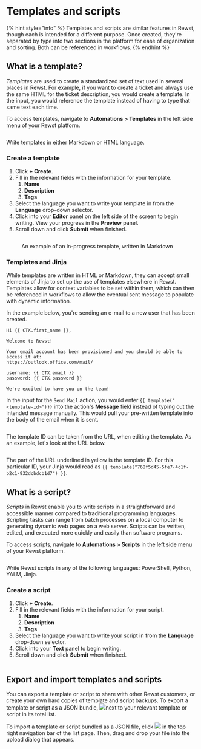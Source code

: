 # Templates and scripts

{% hint style="info" %}
Templates and scripts are similar features in Rewst, though each is intended for a different purpose. Once created, they're separated by type into two sections in the platform for ease of organization and sorting. Both can be referenced in workflows.
{% endhint %}

## What is a template?

_Templates_ are used to create a standardized set of text used in several places in Rewst. For example, if you want to create a ticket and always use the same HTML for the ticket description, you would create a template. In the input, you would reference the template instead of having to type that same text each time.

To access templates, navigate to **Automations > Templates** in the left side menu of your Rewst platform.

<figure><img src="../../.gitbook/assets/Screenshot 2025-03-21 at 10.27.14 AM.png" alt=""><figcaption></figcaption></figure>

Write templates in either Markdown or HTML language.

### Create a template

1. Click **+ Create**.
2. Fill in the relevant fields with the information for your template.
   1. **Name**
   2. **Description**
   3. **Tags**
3. Select the language you want to write your template in from the **Language** drop-down selector.
4. Click into your **Editor** panel on the left side of the screen to begin writing. View your progress in the **Preview** panel.
5. Scroll down and click **Submit** when finished.

<figure><img src="../../.gitbook/assets/Screenshot 2025-03-21 at 10.53.50 AM.png" alt=""><figcaption><p>An example of an in-progress template, written in Markdown</p></figcaption></figure>

### Templates and Jinja

While templates are written in HTML or Markdown, they can accept small elements of Jinja to set up the use of templates elsewhere in Rewst. Templates allow for context variables to be set within them, which can then be referenced in workflows to allow the eventual sent message to populate with dynamic information.

In the example below, you're sending an e-mail to a new user that has been created.

```django
Hi {{ CTX.first_name }},

Welcome to Rewst!

Your email account has been provisioned and you should be able to access it at:
https://outlook.office.com/mail/

username: {{ CTX.email }}
password: {{ CTX.password }}

We're excited to have you on the team!
```

In the input for the `Send Mail` action, you would enter `{{ template("<template-id>")}}` into the action's **Message** field instead of typing out the intended message manually. This would pull your pre-written template into the body of the email when it is sent.

<figure><img src="../../.gitbook/assets/Screenshot 2025-03-21 at 2.34.55 PM.png" alt=""><figcaption></figcaption></figure>

The template ID can be taken from the URL, when editing the template. As an example, let's look at the URL below.

<figure><img src="../../.gitbook/assets/Screenshot 2025-04-03 at 9.21.15 AM.png" alt=""><figcaption></figcaption></figure>

The part of the URL underlined in yellow is the template ID. For this particular ID, your Jinja would read as `{{ template("768f5d45-5fe7-4c1f-b2c1-932dcbdcb1d7") }}`.

## What is a script?

_Scripts_ in Rewst enable you to write scripts in a straightforward and accessible manner compared to traditional programming languages. Scripting tasks can range from batch processes on a local computer to generating dynamic web pages on a web server. Scripts can be written, edited, and executed more quickly and easily than software programs.

To access scripts, navigate to **Automations > Scripts** in the left side menu of your Rewst platform.

<figure><img src="../../.gitbook/assets/Screenshot 2025-03-21 at 10.28.18 AM.png" alt=""><figcaption></figcaption></figure>

Write Rewst scripts in any of the following languages: PowerShell, Python, YALM, Jinja.

### Create a script

1. Click **+ Create**.
2. Fill in the relevant fields with the information for your script.
   1. **Name**
   2. **Description**
   3. **Tags**
3. Select the language you want to write your script in from the **Language** drop-down selector.
4. Click into your **Text** panel to begin writing.&#x20;
5. Scroll down and click **Submit** when finished.

<figure><img src="../../.gitbook/assets/Screenshot 2025-03-21 at 2.40.44 PM.png" alt=""><figcaption></figcaption></figure>

## Export and import templates and scripts

You can export a template or script to share with other Rewst customers, or create your own hard copies of template and script backups. To export a template or script as a JSON bundle, ![](<../../.gitbook/assets/Screenshot 2025-10-21 at 4.50.38 PM.png>)next to your relevant template or script in its total list.

To import a template or script bundled as a JSON file, click ![](<../../.gitbook/assets/Screenshot 2025-10-21 at 4.48.45 PM.png>) in the top right navigation bar of the list page. Then, drag and drop your file into the upload dialog that appears.
